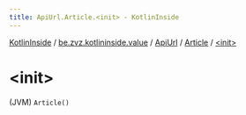 ```yaml
---
title: ApiUrl.Article.<init> - KotlinInside
---
```


[KotlinInside](../../../index.html) / [be.zvz.kotlininside.value](../../index.html) / [ApiUrl](../index.html) / [Article](index.html) / [&lt;init&gt;](./-init-.html)

# &lt;init&gt;

(JVM) `Article()`